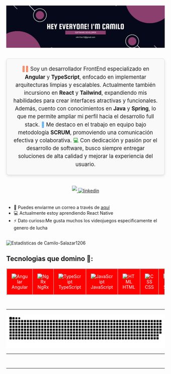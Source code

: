 
<img src="banner.png"></img>
<br/>
<br/>
<div align="center" style="font-size: 1.2em; line-height: 1.5; max-width: 600px; background-color: #f9f9f9; border: 1px solid #ddd; border-radius: 8px; padding: 20px; box-shadow: 0 4px 8px rgba(0, 0, 0, 0.1);">
   <p style="margin: 0;">
  <span style="color: #ff5722; font-weight: bold;">👨‍💻</span> Soy un desarrollador FrontEnd especializado en <strong>Angular</strong> y <strong>TypeScript</strong>, enfocado en implementar arquitecturas limpias y escalables. Actualmente también incursiono en <strong>React</strong> y <strong>Tailwind</strong>, expandiendo mis habilidades para crear interfaces atractivas y funcionales. Además, cuento con conocimientos en <strong>Java</strong> y <strong>Spring</strong>, lo que me permite ampliar mi perfil hacia el desarrollo full stack.  
  <span style="color: #2196F3; font-weight: bold;">🤝</span> Me destaco en el trabajo en equipo bajo metodología <strong>SCRUM</strong>, promoviendo una comunicación efectiva y colaborativa.  
  <span style="color: #4CAF50; font-weight: bold;">💻</span> Con dedicación y pasión por el desarrollo de software, busco siempre entregar soluciones de alta calidad y mejorar la experiencia del usuario.
</p>

</div>

<br/>
<br/>
<div align="center">
<a href="https://drive.google.com/file/d/1ksZTXPpR1k1LdJ9NR3dcSwvfse93bJ2P/view?usp=sharing" target="_blank">
    <img src="https://img.shields.io/badge/cv-%231E77B5.svg?style=for-the-badge&llogoColor=white" style="margin-bottom: 5px;" />
</a>
<a href="https://www.linkedin.com/in/camilo-salazar-35717932a?utm_source=share&utm_campaign=share_via&utm_content=profile&utm_medium=android_app" target="_blank">
<img src=https://img.shields.io/badge/linkedin-%231E77B5.svg?&style=for-the-badge&logo=linkedin&logoColor=white alt=linkedin style="margin-bottom: 5px;" />
</a>
</div>  
</br>


- 📧 Puedes enviarme un correo a través de [aquí](mailto:c4m1loo12@gmail.com)
- 💻 Actualmente estoy aprendiendo React Native 
- ⚡ Dato curioso:Me gusta muchos los videojuegos especificamente el genero de lucha
<br/>  
<div>
<img
src="https://github-readme-stats.vercel.app/api/top-langs?username=Camilo-Salazar1206&show_icons=true&locale=en&bg_color=0d1117&text_color=ffffff&layout=compact"
alt="Estadísticas de Camilo-Salazar1206"
style="width: 100%; max-width: 900px; height:150px;"/>

</div>

## Tecnologias que domino 🚀:
<table style="width: 100%; border-collapse: collapse; overflow: hidden; border: 1px solid #ccc;">
    <tr style="background-color: #ff0000; color: white;">
        <td style="padding: 15px; text-align: center; border: 1px solid #ccc;">
            <img src="https://upload.wikimedia.org/wikipedia/commons/thumb/c/cf/Angular_full_color_logo.svg/2048px-Angular_full_color_logo.svg.png" style="width: 90px; height: auto;" alt="Angular"/><br/>Angular
        </td>
        <td style="padding: 15px; text-align: center; border: 1px solid #ccc;">
            <img src="https://cdn.worldvectorlogo.com/logos/ngrx.svg" style="width: 90px; height: auto;" alt="NgRx"/><br/>NgRx
        </td>
        <td style="padding: 15px; text-align: center; border: 1px solid #ccc;">
            <img src="https://upload.wikimedia.org/wikipedia/commons/thumb/4/4c/Typescript_logo_2020.svg/2048px-Typescript_logo_2020.svg.png" style="width: 70px; height: auto;" alt="TypeScript"/><br/>TypeScript
        </td>
        <td style="padding: 15px; text-align: center; border: 1px solid #ccc;">
            <img src="https://img.icons8.com/color/48/000000/javascript--v1.png" style="width: 90px; height: auto;" alt="JavaScript"/><br/>JavaScript
        </td>
        <td style="padding: 15px; text-align: center; border: 1px solid #ccc;">
            <img src="https://img.icons8.com/color/48/000000/html-5--v1.png" style="width: 90px; height: auto;" alt="HTML"/><br/>HTML
        </td>
        <td style="padding: 15px; text-align: center; border: 1px solid #ccc;">
            <img src="https://img.icons8.com/color/48/000000/css3.png" style="width: 90px; height: auto;" alt="CSS"/><br/>CSS
        </td>
        <td style="padding: 15px; text-align: center; border: 1px solid #ccc;">
            <img src="https://img.icons8.com/color/48/000000/sass.png" style="width: 90px; height: auto;" alt="Sass"/><br/>Sass
        </td>
        <td style="padding: 15px; text-align: center; border: 1px solid #ccc;">
            <img src="https://static-00.iconduck.com/assets.00/java-icon-1511x2048-6ikx8301.png" style="width: 90px; height: auto;" alt="Java"/><br/>Java
        </td>
        <td style="padding: 15px; text-align: center; border: 1px solid #ccc;">
            <img src="https://cdn.freebiesupply.com/logos/large/2x/spring-3-logo-png-transparent.png" style="width: 90px; height: auto;" alt="Spring"/><br/>Spring
        </td>
        <td style="padding: 15px; text-align: center; border: 1px solid #ccc;">
            <img src="https://img.icons8.com/color/48/000000/mongodb.png" style="width: 90px; height: auto;" alt="MongoDB"/><br/>MongoDB
        </td>
        <td style="padding: 15px; text-align: center; border: 1px solid #ccc;">
            <img src="https://img.icons8.com/color/48/000000/mysql-logo.png" style="width: 90px; height: auto;" alt="MySQL"/><br/>MySQL
        </td>
    </tr>
</table>



<br/>  

----

<p align="center">
  <img  src="https://raw.githubusercontent.com/Elanza-48/Elanza-48/main/resources/img/github-contribution-grid-snake.svg"
    alt="example" />
</p>

-----

<br />

------
